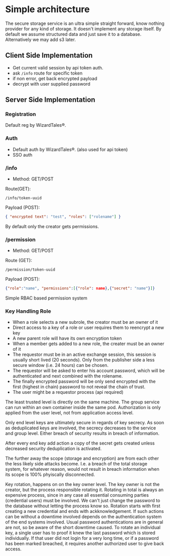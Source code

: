 # Simple architecture

The secure storage service is an ultra simple straight forward, know nothing provider for any kind of storage. It doesn't implement any storage itself. By default we assume structured data and just save it to a database. Alternatively we may add s3 later.

## Client Side Implementation

- Get current valid session by api token auth.
- ask `/info` route for specific token
- if non error, get back encrypted payload
- decrypt with user supplied password

## Server Side Implementation

### Registration

Default reg by WizardTales®.

### Auth

- Default auth by WizardTales®. (also used for api token)
- SSO auth

### /info

- Method: GET/POST

Route(GET):

`/info/token-uuid`

Payload (POST):

```json
{ "encrypted text": "test", "roles": ["rolename"] }
```

By default only the creator gets permissions.

### /permission

- Method: GET/POST

Route (GET):

`/permission/token-uuid`

Payload (POST):

```json
{"role":"name", "permissions":[{"role": name},{"secret": "name"}]}
```

Simple RBAC based permission system

### Key Handling Role

- When a role selects a new subrole, the creator must be an owner of it
- Direct access to a key of a role or user requires them to reencrypt a new key
- A new parent role will have its own encryption token
- When a member gets added to a new role, the creater must be an owner of it
- The requestor must be in an active exchange session, this session is usually short lived (20 seconds). Only from the publisher side a less secure window (i.e. 24 hours) can be chosen.
- The requestor will be asked to enter his account password, which will be authenticated and next combined with the rolename.
- The finally encrypted password will be only send encrypted with the first (highest in chain) password to not reveal the chain of trust.
- The user might be a requestor process (api required)

The least trusted level is directly on the same machine. The group service can run within an own container inside the same pod. Authorization is only applied from the user level, not from application access level.

Only end level keys are ultimately secure in regards of key secrecy. As soon as deduplicated keys are involved, the secrecy decreases to the service and group level. Either breach of security results in breach of information.

After every end key add action a copy of the secret gets created unless decreased security deduplication is activated.

The further away the scope (storage and encryption) are from each other the less likely side attacks become. I.e. a breach of the total storage system, for whatever reason, would not result in breach information when its scope is 100% phyiscally disconnected.

Key rotation, happens on on the key owner level. The key owner is not the creator, but the process responsible rotating it. Rotating in total is always an expensive process, since in any case all essential consuming parties (credential users) must be involved. We can't just change the password to the database without letting the process know so. Rotation starts with first creating a new credential and ends with ackknowledgement. If such actions can be without a downtime involved depends on the authentication system of the end systems involved. Usual password authentications are in general are not, so be aware of the short downtime caused.
To rotate an individual key, a single user has to proof it knew the last password which is stored individually. If that user did not login for a very long time, or if a password has been marked breached, it requires another authorized user to give back access.

